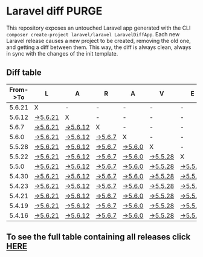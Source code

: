 # Laravel diff PURGE

This repository exposes an untouched Laravel app generated with the CLI
`composer create-project laravel/laravel LaravelDiffApp`. Each new Laravel release causes a new project to be created, removing the old one, and getting a diff between them. This way, the diff is always clean, always in sync with the changes of the init template.

## Diff table

| From->To | L                                                                                                 | A                                                                                                 | R                                                                                               | A                                                                                               | V                                                                                                 | E                                                                                                 | L                                                                                               |                                                                                                   |                                                                                                   |                                                                                                   |                                                                                                   |     |
| -------- | ------------------------------------------------------------------------------------------------- | ------------------------------------------------------------------------------------------------- | ----------------------------------------------------------------------------------------------- | ----------------------------------------------------------------------------------------------- | ------------------------------------------------------------------------------------------------- | ------------------------------------------------------------------------------------------------- | ----------------------------------------------------------------------------------------------- | ------------------------------------------------------------------------------------------------- | ------------------------------------------------------------------------------------------------- | ------------------------------------------------------------------------------------------------- | ------------------------------------------------------------------------------------------------- | --- |
| 5.6.21   | X                                                                                                 | -                                                                                                 | -                                                                                               | -                                                                                               | -                                                                                                 | -                                                                                                 | -                                                                                               | -                                                                                                 | -                                                                                                 | -                                                                                                 | -                                                                                                 | -   |
| 5.6.12   | [->5.6.21](https://github.com/guhungry/laravel-diff-purge/compare/release/5.6.12..release/5.6.21) | X                                                                                                 | -                                                                                               | -                                                                                               | -                                                                                                 | -                                                                                                 | -                                                                                               | -                                                                                                 | -                                                                                                 | -                                                                                                 | -                                                                                                 | -   |
| 5.6.7    | [->5.6.21](https://github.com/guhungry/laravel-diff-purge/compare/release/5.6.7..release/5.6.21)  | [->5.6.12](https://github.com/guhungry/laravel-diff-purge/compare/release/5.6.7..release/5.6.12)  | X                                                                                               | -                                                                                               | -                                                                                                 | -                                                                                                 | -                                                                                               | -                                                                                                 | -                                                                                                 | -                                                                                                 | -                                                                                                 | -   |
| 5.6.0    | [->5.6.21](https://github.com/guhungry/laravel-diff-purge/compare/release/5.6.0..release/5.6.21)  | [->5.6.12](https://github.com/guhungry/laravel-diff-purge/compare/release/5.6.0..release/5.6.12)  | [->5.6.7](https://github.com/guhungry/laravel-diff-purge/compare/release/5.6.0..release/5.6.7)  | X                                                                                               | -                                                                                                 | -                                                                                                 | -                                                                                               | -                                                                                                 | -                                                                                                 | -                                                                                                 | -                                                                                                 | -   |
| 5.5.28   | [->5.6.21](https://github.com/guhungry/laravel-diff-purge/compare/release/5.5.28..release/5.6.21) | [->5.6.12](https://github.com/guhungry/laravel-diff-purge/compare/release/5.5.28..release/5.6.12) | [->5.6.7](https://github.com/guhungry/laravel-diff-purge/compare/release/5.5.28..release/5.6.7) | [->5.6.0](https://github.com/guhungry/laravel-diff-purge/compare/release/5.5.28..release/5.6.0) | X                                                                                                 | -                                                                                                 | -                                                                                               | -                                                                                                 | -                                                                                                 | -                                                                                                 | -                                                                                                 | -   |
| 5.5.22   | [->5.6.21](https://github.com/guhungry/laravel-diff-purge/compare/release/5.5.22..release/5.6.21) | [->5.6.12](https://github.com/guhungry/laravel-diff-purge/compare/release/5.5.22..release/5.6.12) | [->5.6.7](https://github.com/guhungry/laravel-diff-purge/compare/release/5.5.22..release/5.6.7) | [->5.6.0](https://github.com/guhungry/laravel-diff-purge/compare/release/5.5.22..release/5.6.0) | [->5.5.28](https://github.com/guhungry/laravel-diff-purge/compare/release/5.5.22..release/5.5.28) | X                                                                                                 | -                                                                                               | -                                                                                                 | -                                                                                                 | -                                                                                                 | -                                                                                                 | -   |
| 5.5.0    | [->5.6.21](https://github.com/guhungry/laravel-diff-purge/compare/release/5.5.0..release/5.6.21)  | [->5.6.12](https://github.com/guhungry/laravel-diff-purge/compare/release/5.5.0..release/5.6.12)  | [->5.6.7](https://github.com/guhungry/laravel-diff-purge/compare/release/5.5.0..release/5.6.7)  | [->5.6.0](https://github.com/guhungry/laravel-diff-purge/compare/release/5.5.0..release/5.6.0)  | [->5.5.28](https://github.com/guhungry/laravel-diff-purge/compare/release/5.5.0..release/5.5.28)  | [->5.5.22](https://github.com/guhungry/laravel-diff-purge/compare/release/5.5.0..release/5.5.22)  | X                                                                                               | -                                                                                                 | -                                                                                                 | -                                                                                                 | -                                                                                                 | -   |
| 5.4.30   | [->5.6.21](https://github.com/guhungry/laravel-diff-purge/compare/release/5.4.30..release/5.6.21) | [->5.6.12](https://github.com/guhungry/laravel-diff-purge/compare/release/5.4.30..release/5.6.12) | [->5.6.7](https://github.com/guhungry/laravel-diff-purge/compare/release/5.4.30..release/5.6.7) | [->5.6.0](https://github.com/guhungry/laravel-diff-purge/compare/release/5.4.30..release/5.6.0) | [->5.5.28](https://github.com/guhungry/laravel-diff-purge/compare/release/5.4.30..release/5.5.28) | [->5.5.22](https://github.com/guhungry/laravel-diff-purge/compare/release/5.4.30..release/5.5.22) | [->5.5.0](https://github.com/guhungry/laravel-diff-purge/compare/release/5.4.30..release/5.5.0) | X                                                                                                 | -                                                                                                 | -                                                                                                 | -                                                                                                 | -   |
| 5.4.23   | [->5.6.21](https://github.com/guhungry/laravel-diff-purge/compare/release/5.4.23..release/5.6.21) | [->5.6.12](https://github.com/guhungry/laravel-diff-purge/compare/release/5.4.23..release/5.6.12) | [->5.6.7](https://github.com/guhungry/laravel-diff-purge/compare/release/5.4.23..release/5.6.7) | [->5.6.0](https://github.com/guhungry/laravel-diff-purge/compare/release/5.4.23..release/5.6.0) | [->5.5.28](https://github.com/guhungry/laravel-diff-purge/compare/release/5.4.23..release/5.5.28) | [->5.5.22](https://github.com/guhungry/laravel-diff-purge/compare/release/5.4.23..release/5.5.22) | [->5.5.0](https://github.com/guhungry/laravel-diff-purge/compare/release/5.4.23..release/5.5.0) | [->5.4.30](https://github.com/guhungry/laravel-diff-purge/compare/release/5.4.23..release/5.4.30) | X                                                                                                 | -                                                                                                 | -                                                                                                 | -   |
| 5.4.21   | [->5.6.21](https://github.com/guhungry/laravel-diff-purge/compare/release/5.4.21..release/5.6.21) | [->5.6.12](https://github.com/guhungry/laravel-diff-purge/compare/release/5.4.21..release/5.6.12) | [->5.6.7](https://github.com/guhungry/laravel-diff-purge/compare/release/5.4.21..release/5.6.7) | [->5.6.0](https://github.com/guhungry/laravel-diff-purge/compare/release/5.4.21..release/5.6.0) | [->5.5.28](https://github.com/guhungry/laravel-diff-purge/compare/release/5.4.21..release/5.5.28) | [->5.5.22](https://github.com/guhungry/laravel-diff-purge/compare/release/5.4.21..release/5.5.22) | [->5.5.0](https://github.com/guhungry/laravel-diff-purge/compare/release/5.4.21..release/5.5.0) | [->5.4.30](https://github.com/guhungry/laravel-diff-purge/compare/release/5.4.21..release/5.4.30) | [->5.4.23](https://github.com/guhungry/laravel-diff-purge/compare/release/5.4.21..release/5.4.23) | X                                                                                                 | -                                                                                                 | -   |
| 5.4.19   | [->5.6.21](https://github.com/guhungry/laravel-diff-purge/compare/release/5.4.19..release/5.6.21) | [->5.6.12](https://github.com/guhungry/laravel-diff-purge/compare/release/5.4.19..release/5.6.12) | [->5.6.7](https://github.com/guhungry/laravel-diff-purge/compare/release/5.4.19..release/5.6.7) | [->5.6.0](https://github.com/guhungry/laravel-diff-purge/compare/release/5.4.19..release/5.6.0) | [->5.5.28](https://github.com/guhungry/laravel-diff-purge/compare/release/5.4.19..release/5.5.28) | [->5.5.22](https://github.com/guhungry/laravel-diff-purge/compare/release/5.4.19..release/5.5.22) | [->5.5.0](https://github.com/guhungry/laravel-diff-purge/compare/release/5.4.19..release/5.5.0) | [->5.4.30](https://github.com/guhungry/laravel-diff-purge/compare/release/5.4.19..release/5.4.30) | [->5.4.23](https://github.com/guhungry/laravel-diff-purge/compare/release/5.4.19..release/5.4.23) | [->5.4.21](https://github.com/guhungry/laravel-diff-purge/compare/release/5.4.19..release/5.4.21) | X                                                                                                 | -   |
| 5.4.16   | [->5.6.21](https://github.com/guhungry/laravel-diff-purge/compare/release/5.4.16..release/5.6.21) | [->5.6.12](https://github.com/guhungry/laravel-diff-purge/compare/release/5.4.16..release/5.6.12) | [->5.6.7](https://github.com/guhungry/laravel-diff-purge/compare/release/5.4.16..release/5.6.7) | [->5.6.0](https://github.com/guhungry/laravel-diff-purge/compare/release/5.4.16..release/5.6.0) | [->5.5.28](https://github.com/guhungry/laravel-diff-purge/compare/release/5.4.16..release/5.5.28) | [->5.5.22](https://github.com/guhungry/laravel-diff-purge/compare/release/5.4.16..release/5.5.22) | [->5.5.0](https://github.com/guhungry/laravel-diff-purge/compare/release/5.4.16..release/5.5.0) | [->5.4.30](https://github.com/guhungry/laravel-diff-purge/compare/release/5.4.16..release/5.4.30) | [->5.4.23](https://github.com/guhungry/laravel-diff-purge/compare/release/5.4.16..release/5.4.23) | [->5.4.21](https://github.com/guhungry/laravel-diff-purge/compare/release/5.4.16..release/5.4.21) | [->5.4.19](https://github.com/guhungry/laravel-diff-purge/compare/release/5.4.16..release/5.4.19) | X   |

## To see the full table containing all releases click [HERE](https://github.com/guhungry/laravel-diff-purge/)
